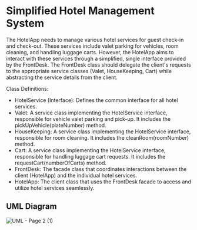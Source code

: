 # Simplified Hotel Management System

The HotelApp needs to manage various hotel services for guest check-in and check-out. These services include valet parking for vehicles, room cleaning, and handling luggage carts. However, the HotelApp aims to interact with these services through a simplified, single interface provided by the FrontDesk. The FrontDesk class should delegate the client's requests to the appropriate service classes (Valet, HouseKeeping, Cart) while abstracting the service details from the client.

Class Definitions:
- HotelService (Interface): Defines the common interface for all hotel services.
- Valet: A service class implementing the HotelService interface, responsible for vehicle valet parking and pick-up. It includes the pickUpVehicle(plateNumber) method.
- HouseKeeping: A service class implementing the HotelService interface, responsible for room cleaning. It includes the cleanRoom(roomNumber) method.
- Cart: A service class implementing the HotelService interface, responsible for handling luggage cart requests. It includes the requestCart(numberOfCarts) method.
- FrontDesk: The facade class that coordinates interactions between the client (HotelApp) and the individual hotel services.
- HotelApp: The client class that uses the FrontDesk facade to access and utilize hotel services seamlessly.

## UML Diagram
![UML - Page 2 (1)](https://github.com/NEU-MaureenMae/facadePattern/assets/142388792/e3ddda59-9f97-4947-aaf6-a792a37e0349)
